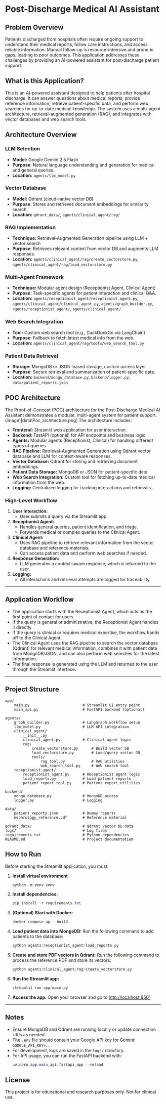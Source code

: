 # Post-Discharge Medical AI Assistant

## Problem Overview
Patients discharged from hospitals often require ongoing support to understand their medical reports, follow care instructions, and access reliable information. Manual follow-up is resource-intensive and prone to gaps, leading to poor outcomes. This application addresses these challenges by providing an AI-powered assistant for post-discharge patient support.

## What is this Application?
This is an AI-powered assistant designed to help patients after hospital discharge. It can answer questions about medical reports, provide reference information, retrieve patient-specific data, and perform web searches for up-to-date medical knowledge. The system uses a multi-agent architecture, retrieval-augmented generation (RAG), and integrates with vector databases and web search tools.

## Architecture Overview

### LLM Selection
- **Model:** Google Gemini 2.5 Flash
- **Purpose:** Natural language understanding and generation for medical and general queries.
- **Location:** `agents/llm_model.py`

### Vector Database
- **Model:** Qdrant (cloud-native vector DB)
- **Purpose:** Stores and retrieves document embeddings for similarity search.
- **Location:** `qdrant_data/`, `agents/clinical_agent/rag/`

### RAG Implementation
- **Technique:** Retrieval-Augmented Generation pipeline using LLM + vector search
- **Purpose:** Retrieves relevant context from vector DB and augments LLM responses.
- **Location:** `agents/clinical_agent/rag/create_vectorstore.py`, `agents/clinical_agent/rag/load_vectorstore.py`

### Multi-Agent Framework
- **Technique:** Modular agent design (Receptionist Agent, Clinical Agent)
- **Purpose:** Task-specific agents for patient interaction and clinical Q&A.
- **Location:** `agents/receptionist_agent/receptionist_agent.py`, `agents/clinical_agent/clinical_agent.py`, `agents/graph_builder.py`, `agents/receptionist_agent/`, `agents/clinical_agent/`

### Web Search Integration
- **Tool:** Custom web search tool (e.g., DuckDuckGo via LangChain)
- **Purpose:** Fallback to fetch latest medical info from the web.
- **Location:** `agents/clinical_agent/rag/tools/web_search_tool.py`

### Patient Data Retrieval
- **Storage:** MongoDB or JSON-based storage, custom access layer
- **Purpose:** Secure retrieval and summarization of patient-specific data.
- **Location:** `backend/mongo_database.py`, `backend/logger.py`, `data/patient_reports.json`


## POC Architecture

The Proof-of-Concept (POC) architecture for the Post-Discharge Medical AI Assistant demonstrates a modular, multi-agent system for patient support. 
(image)[data\Poc_architecture.png]
The architecture includes:

- **Frontend:** Streamlit web application for user interaction.
- **Backend:** FastAPI (optional) for API endpoints and business logic.
- **Agents:** Modular agents (Receptionist, Clinical) for handling different types of queries.
- **RAG Pipeline:** Retrieval-Augmented Generation using Qdrant vector database and LLM for context-aware responses.
- **Vector Database:** Qdrant for storing and retrieving document embeddings.
- **Patient Data Storage:** MongoDB or JSON for patient-specific data.
- **Web Search Integration:** Custom tool for fetching up-to-date medical information from the web.
- **Logging:** Centralized logging for tracking interactions and retrievals.

### High-Level Workflow

1. **User Interaction:**
   - User submits a query via the Streamlit app.
2. **Receptionist Agent:**
   - Handles general queries, patient identification, and triage.
   - Forwards medical or complex queries to the Clinical Agent.
3. **Clinical Agent:**
   - Uses RAG pipeline to retrieve relevant information from the vector database and reference materials.
   - Can access patient data and perform web searches if needed.
4. **Response Generation:**
   - LLM generates a context-aware response, which is returned to the user.
5. **Logging:**
   - All interactions and retrieval attempts are logged for traceability.

---

## Application Workflow

- The application starts with the Receptionist Agent, which acts as the first point of contact for users.
- If the query is general or administrative, the Receptionist Agent handles it directly.
- If the query is clinical or requires medical expertise, the workflow hands off to the Clinical Agent.
- The Clinical Agent uses the RAG pipeline to search the vector database (Qdrant) for relevant medical information, combines it with patient data from MongoDB/JSON, and can also perform web searches for the latest information.
- The final response is generated using the LLM and returned to the user through the Streamlit interface.

---

## Project Structure

```text
app/
    main.py                        # Streamlit UI entry point
    main_api.py                    # FastAPI backend (optional)

agents/
    graph_builder.py               # LangGraph workflow setup
    llm_model.py                   # LLM API integration
    clinical_agent/
        __init__.py
        clinical_agent.py          # Clinical agent logic
        rag/
            create_vectorstore.py      # Build vector DB
            load_vectorstore.py        # Load/query vector DB
            tools/
                rag_tool.py            # RAG utilities
                web_search_tool.py     # Web search tool
    receptionist_agent/
        receptionist_agent.py      # Receptionist agent logic
        load_reports.py            # Load patient reports
        patient_report_tool.py     # Patient report utilities

backend/
    mongo_database.py              # MongoDB access
    logger.py                      # Logging

data/
    patient_reports.json           # Dummy reports
    nephrology_reference.pdf       # Reference material

qdrant_data/                       # Qdrant vector DB data
logs/                              # Log files
requirements.txt                   # Python dependencies
README.md                          # Project documentation
```

## How to Run

Before starting the Streamlit application, you must:

1. **Install virtual environment**
    ```powershell
   python -m venv venv
   ```

1. **Install dependencies:**
   ```powershell
   pip install -r requirements.txt
   ```
2. **(Optional) Start with Docker:**
   ```powershell
   docker-compose up --build
   ```
3. **Load patient data into MongoDB:**
   Run the following command to add patients to the database:
   ```powershell
   python agents/receptionist_agent/load_reports.py
   ```
4. **Create and store PDF vectors in Qdrant:**
   Run the following command to process the reference PDF and store its vectors:
   ```powershell
   python agents/clinical_agent/rag/create_vectorstore.py
   ```

5. **Run the Streamlit app:**
   ```powershell
   streamlit run app/main.py
   ```
6. **Access the app:**
   Open your browser and go to [http://localhost:8501](http://localhost:8501)

---

## Notes
- Ensure MongoDB and Qdrant are running locally or update connection URIs as needed.
- The `.env` file should contain your Google API key for Gemini: `GOOGLE_API_KEY=...`
- For development, logs are saved in the `logs/` directory.
- For API usage, you can run the FastAPI backend with:
  ```powershell
  uvicorn app.main_api:fastapi_app --reload
  ```

## License
This project is for educational and research purposes only. Not for clinical use.


